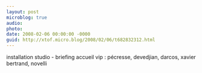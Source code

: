 ```yaml
---
layout: post
microblog: true
audio: 
photo: 
date: 2008-02-06 00:00:00 -0000
guid: http://xtof.micro.blog/2008/02/06/t682832312.html
---
```

installation studio - briefing accueil vip : pécresse, devedjian, darcos, xavier bertrand, novelli

